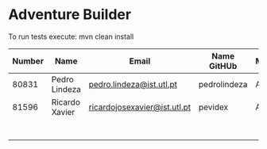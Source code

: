 # Adventure Builder

To run tests execute: mvn clean install

|   Number   |          Name           |            Email            |   Name GitHUb  | Module(s) |
| ---------- | ----------------------- | --------------------------- | -------------- | --------- |
|  80831     | Pedro Lindeza           | pedro.lindeza@ist.utl.pt    | pedrolindeza   | Activity  |
|  81596     | Ricardo Xavier          | ricardojosexavier@ist.utl.pt| pevidex        | Activity  |
|            |                         |                             |                |           |
|            |                         |                             |                |           |
|            |                         |                             |                |           |
|            |                         |                             |                |           |
|            |                         |                             |                |           |
|            |                         |                             |                |           |
|            |                         |                             |                |           |
 
